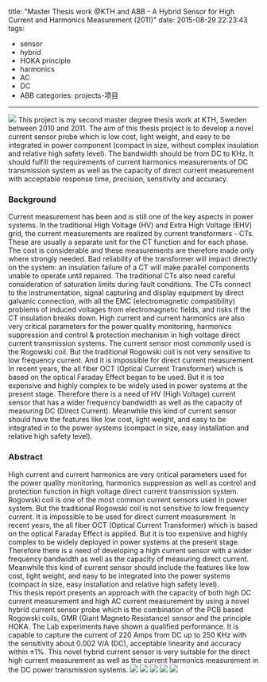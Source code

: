 title: "Master Thesis work @KTH and ABB - A Hybrid Sensor for High Current and Harmonics Measurement (2011)"
date: 2015-08-29 22:23:43
tags:
- sensor
- hybrid
- HOKA principle
- harmonics
- AC
- DC
- ABB
categories: projects-项目
---

<meta name="referrer" content="no-referrer" />

![](https://github.com/forwardkth/image/tree/master/weibo/74505a4cgy1frlynmzy3hj20n10h8ju4?raw=true)
This project is my second master degree thesis work at KTH, Sweden between 2010 and 2011.
The aim of this thesis project is to develop a novel current sensor probe which is low cost, light weight, and easy to be integrated in power component (compact in size, without complex insulation and relative high safety level). The bandwidth should be from DC to KHz. It should fulfill the requirements of current harmonics measurements of DC transmission system as well as the capacity of direct current measurement with acceptable response time, precision, sensitivity and accuracy.

### Background
Current measurement has been and is still one of the key aspects in power systems. In the traditional High Voltage (HV) and Extra High Voltage (EHV) grid, the current measurements are realized by current transformers - CTs. These are usually a separate unit for the CT function and for each phase. The cost is considerable and these measurements are therefore made only where strongly needed. Bad reliability of the transformer will impact directly on the system: an insulation failure of a CT will make parallel components unable to operate until repaired. The traditional CTs also need careful consideration of saturation limits during fault conditions. The CTs connect to the instrumentation, signal capturing and display equipment by direct galvanic connection, with all the EMC (electromagnetic compatibility) problems of induced voltages from electromagnetic fields, and risks if the CT insulation breaks down. 
High current and current harmonics are also very critical parameters for the power quality monitoring, harmonics suppression and control & protection mechanism in high voltage direct current transmission systems. The current sensor most commonly used is the Rogowski coil. But the traditional Rogowski coil is not very sensitive to low frequency current. And it is impossible for direct current measurement. In recent years, the all fiber OCT (Optical Current Transformer) which is based on the optical Faraday Effect began to be used. But it is too expensive and highly complex to be widely used in power systems at the present stage.
Therefore there is a need of HV (High Voltage) current sensor that has a wider frequency bandwidth as well as the capacity of measuring DC (Direct Current). Meanwhile this kind of current sensor should have the features like low cost, light weight, and easy to be integrated in to the power systems (compact in size, easy installation and relative high safety level).  

### Abstract
High current and current harmonics are very critical parameters used for the power quality monitoring, harmonics suppression as well as control and protection function in high voltage direct current transmission system. Rogowski coil is one of the most common current sensors used in power system. But the traditional Rogowski coil is not sensitive to low frequency current. It is impossible to be used for direct current measurement. In recent years, the all fiber OCT (Optical Current Transformer) which is based on the optical Faraday Effect is applied. But it is too expensive and highly complex to be widely deployed in power systems at the present stage. Therefore there is a need of developing a high current sensor with a wider frequency bandwidth as well as the capacity of measuring direct current. Meanwhile this kind of current sensor should include the features like low cost, light weight, and easy to be integrated into the power systems (compact in size, easy installation and relative high safety level).  
This thesis report presents an approach with the capacity of both high DC current measurement and high AC current measurement by using a novel hybrid current sensor probe which is the combination of the PCB based Rogowski coils, GMR (Giant Magneto Resistance) sensor and the principle HOKA. The Lab experiments have shown a qualified performance. It is capable to capture the current of 220 Amps from DC up to 250 KHz with the sensitivity about 0.002 V/A (DC), acceptable linearity and accuracy within ±1%. 
This novel hybrid current sensor is very suitable for the direct high current measurement as well as the current harmonics measurement in the DC power transmission systems.
![](https://github.com/forwardkth/image/tree/master/weibo/74505a4cgy1frlynmjvexj20lv0cwq3q?raw=true)
![](https://github.com/forwardkth/image/tree/master/weibo/74505a4cgy1frlynmjzzhj20mg0aldh6?raw=true)
![](https://github.com/forwardkth/image/tree/master/weibo/74505a4cgy1frlynmr9c8j20mp0fcab9?raw=true)
![](https://github.com/forwardkth/image/tree/master/weibo/74505a4cgy1frlynms18nj20m40fgjsx?raw=true)
![](https://github.com/forwardkth/image/tree/master/weibo/74505a4cgy1frlynmrwlej20la0esdhp?raw=true)